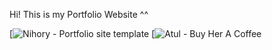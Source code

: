 Hi!
This is my Portfolio Website ^^

[![Nihory - Portfolio site template](https://nihory-basic.netlify.app/)
[![Atul - Buy Her A Coffee](https://www.buymeacoffee.com/atulcodex)
